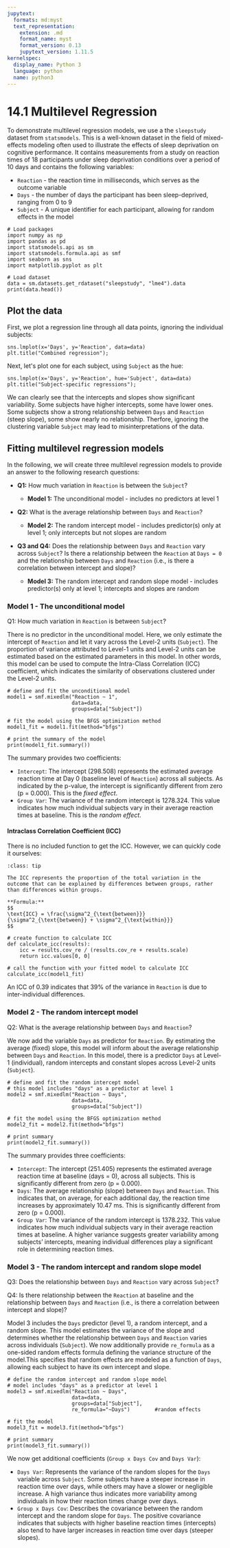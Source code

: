 ```yaml
---
jupytext:
  formats: md:myst
  text_representation:
    extension: .md
    format_name: myst
    format_version: 0.13
    jupytext_version: 1.11.5
kernelspec:
  display_name: Python 3
  language: python
  name: python3
---
```


# 14.1 Multilevel Regression

To demonstrate multilevel regression models, we use a the `sleepstudy` dataset from `statsmodels`. This is a well-known dataset in the field of mixed-effects modeling often used to illustrate the effects of sleep deprivation on cognitive performance. It contains measurements from a study on reaction times of 18 participants under sleep deprivation conditions over a period of 10 days and contains the following variables:

- `Reaction` - the reaction time in milliseconds, which serves as the outcome variable
- `Days` - the number of days the participant has been sleep-deprived, ranging from 0 to 9
- `Subject` - A unique identifier for each participant, allowing for random effects in the model

```{code-cell}
# Load packages
import numpy as np
import pandas as pd
import statsmodels.api as sm
import statsmodels.formula.api as smf
import seaborn as sns
import matplotlib.pyplot as plt

# Load dataset
data = sm.datasets.get_rdataset("sleepstudy", "lme4").data
print(data.head())
```

## Plot the data

First, we plot a regression line through all data points, ignoring the individual subjects:
```{code-cell}
sns.lmplot(x='Days', y='Reaction', data=data)
plt.title("Combined regression");
```

Next, let's plot one for each subject, using `Subject` as the hue:

```{code-cell}
sns.lmplot(x='Days', y='Reaction', hue='Subject', data=data)
plt.title("Subject-specific regressions");
```

We can clearly see that the intercepts and slopes show significant variability. Some subjects have higher intercepts, some have lower ones. Some subjects show a strong relationship between `Days` and `Reaction` (steep slope), some show nearly no relationship. Therfore, ignoring the clustering variable `Subject` may lead to misinterpretations of the data.

## Fitting multilevel regression models

In the following, we will create three multilevel regression models to provide an answer to the following research questions:

- **Q1:** How much variation in `Reaction` is between the `Subject`?  

  - **Model 1:** The unconditional model - includes no predictors at level 1

- **Q2:** What is the average relationship between `Days` and `Reaction`?

  - **Model 2:** The random intercept model - includes predictor(s) only at level 1; only intercepts but not slopes are random

- **Q3 and Q4:** Does the relationship between `Days` and `Reaction` vary across `Subject`? Is there a relationship between the `Reaction` at `Days = 0` and the relationship between `Days` and `Reaction` (i.e., is there a correlation between intercept and slope)?

  -  **Model 3:** The random intercept and random slope model - includes predictor(s) only at level 1; intercepts and slopes are random

### Model 1 - The unconditional model

Q1: How much variation in `Reaction` is between `Subject`?

There is no predictor in the unconditional model. Here, we only estimate the intercept of `Reaction` and let it vary across the Level-2 units (`Subject`). The proportion of variance attributed to Level-1 units and Level-2 units can be estimated based on the estimated parameters in this model. In other words, this model can be used to compute the Intra-Class Correlation (ICC) coefficient, which indicates the similarity of observations clustered under the Level-2 units.

```{code-cell}
# define and fit the unconditional model
model1 = smf.mixedlm("Reaction ~ 1",
                     data=data,
                     groups=data["Subject"])

# fit the model using the BFGS optimization method
model1_fit = model1.fit(method="bfgs")

# print the summary of the model
print(model1_fit.summary())
```

The summary provides two coefficients:

- `Intercept`: The intercept (298.508) represents the estimated average reaction time at Day 0 (baseline level of `Reaction`) across all subjects. As indicated by the p-value, the intercept is significantly different from zero (p = 0.000). This is the *fixed effect*.
- `Group Var`: The variance of the random intercept is 1278.324. This value indicates how much individual subjects vary in their average reaction times at baseline. This is the *random effect*.

#### Intraclass Correlation Coefficient (ICC)
There is no included function to get the ICC. However, we can quickly code it ourselves:

```{admonition} Intraclass Correlation Coefficient (ICC)
:class: tip 

The ICC represents the proportion of the total variation in the outcome that can be explained by differences between groups, rather than differences within groups.

**Formula:**
$$
\text{ICC} = \frac{\sigma^2_{\text{between}}}{\sigma^2_{\text{between}} + \sigma^2_{\text{within}}}
$$
```

```{code-cell}
# create function to calculate ICC
def calculate_icc(results):
    icc = results.cov_re / (results.cov_re + results.scale)
    return icc.values[0, 0]

# call the function with your fitted model to calculate ICC
calculate_icc(model1_fit)
```

An ICC of 0.39 indicates that 39% of the variance in `Reaction` is due to inter-individual differences.

### Model 2 - The random intercept model

Q2: What is the average relationship between `Days` and `Reaction`?

We now add the variable `Days` as predictor for `Reaction`. By estimating the average (fixed) slope, this model will inform about the average relationship between `Days` and `Reaction`. In this model, there is a predictor `Days` at Level-1 (individual), random intercepts and constant slopes across Level-2 units (`Subject`).

```{code-cell}
# define and fit the random intercept model
# this model includes "days" as a predictor at level 1
model2 = smf.mixedlm("Reaction ~ Days",
                     data=data,
                     groups=data["Subject"])

# fit the model using the BFGS optimization method
model2_fit = model2.fit(method="bfgs")

# print summary 
print(model2_fit.summary())
```

The summary provides three coefficients:

- `Intercept`: The intercept (251.405) represents the estimated average reaction time at baseline (days = 0), across all subjects. This is significantly different from zero (p = 0.000).
- `Days`: The average relationship (slope) between `Days` and `Reaction`. This indicates that, on average, for each additional day, 
the reaction time increases by approximately 10.47 ms. This is significantly different from zero (p = 0.000).
- `Group Var`: The variance of the random intercept is 1378.232. This value indicates how much individual subjects vary in their average reaction times at baseline. A higher variance suggests greater variability among subjects’ intercepts, meaning individual differences play a significant role in determining reaction times.

### Model 3 - The random intercept and random slope model

Q3: Does the relationship between `Days` and `Reaction` vary across `Subject`?

Q4: Is there relationship between the `Reaction` at baseline and the relationship between `Days` and `Reaction` (i.e., is there a correlation between intercept and slope)?

Model 3 includes the `Days` predictor (level 1), a random intercept, and a random slope. This model estimates the variance of the slope and determines whether the relationship between `Days` and `Reaction` varies across individuals (`Subject`). We now additionally provide `re_formula` as a one-sided random effects formula defining the variance structure of the model.This specifies that random effects are modeled as a function of `Days`, allowing each subject to have its own intercept and slope.

```{code-cell}
# define the random intercept and random slope model
# model includes "days" as a predictor at level 1 
model3 = smf.mixedlm("Reaction ~ Days",    
                     data=data,
                     groups=data["Subject"],
                     re_formula="~Days")        #random effects

# fit the model
model3_fit = model3.fit(method="bfgs")

# print summary
print(model3_fit.summary())
```

We now get additional coefficients (`Group x Days Cov` and `Days Var`):

- `Days Var`: Represents the variance of the random slopes for the `Days` variable across `Subject`. Some subjects have a steeper increase in reaction time over days, while others may have a slower or negligible increase. A high variance thus indicates more variability among individuals in how their reaction times change over days. 
- `Group x Days Cov`: Describes the covariance between the random intercept and the random slope for `Days`. The positive covariance indicates that subjects with higher baseline reaction times (intercepts) also tend to have larger increases in reaction time over days (steeper slopes).